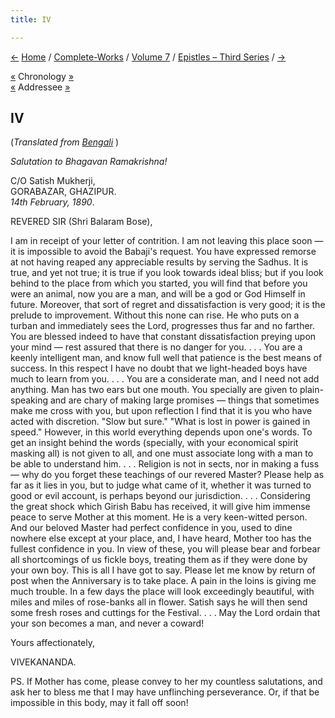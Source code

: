 ```yaml
---
title: IV

---
```

<div>

[←](03_sir.htm) [Home](../../../index.htm) /
[Complete-Works](../../complete_works.htm) / [Volume
7](../volume_7_contents.htm) / [Epistles – Third
Series](epistles_third_series_contents.htm) / [→](05_gupta.htm)

  

[«](../../volume_6/epistles_second_series/021_sir.htm) Chronology
[»](05_gupta.htm)  
[«](../../volume_9/letters_fifth_series/002_sir.htm) Addressee
[»](../../volume_9/letters_fifth_series/003_sir.htm)

## IV

(*Translated from [Bengali](b6031e7004.pdf)* )

*Salutation to Bhagavan Ramakrishna!*

C/O Satish Mukherji,  
GORABAZAR, GHAZIPUR.  
*14th February, 1890*.

REVERED SIR (Shri Balaram Bose),

I am in receipt of your letter of contrition. I am not leaving this
place soon — it is impossible to avoid the Babaji's request. You have
expressed remorse at not having reaped any appreciable results by
serving the Sadhus. It is true, and yet not true; it is true if you look
towards ideal bliss; but if you look behind to the place from which you
started, you will find that before you were an animal, now you are a
man, and will be a god or God Himself in future. Moreover, that sort of
regret and dissatisfaction is very good; it is the prelude to
improvement. Without this none can rise. He who puts on a turban and
immediately sees the Lord, progresses thus far and no farther. You are
blessed indeed to have that constant dissatisfaction preying upon your
mind — rest assured that there is no danger for you. . . . You are a
keenly intelligent man, and know full well that patience is the best
means of success. In this respect I have no doubt that we light-headed
boys have much to learn from you. . . . You are a considerate man, and I
need not add anything. Man has two ears but one mouth. You specially are
given to plain-speaking and are chary of making large promises — things
that sometimes make me cross with you, but upon reflection I find that
it is you who have acted with discretion. "Slow but sure." "What is lost
in power is gained in speed." However, in this world everything depends
upon one's words. To get an insight behind the words (specially, with
your economical spirit masking all) is not given to all, and one must
associate long with a man to be able to understand him. . . . Religion
is not in sects, nor in making a fuss — why do you forget these
teachings of our revered Master? Please help as far as it lies in you,
but to judge what came of it, whether it was turned to good or evil
account, is perhaps beyond our jurisdiction. . . . Considering the great
shock which Girish Babu has received, it will give him immense peace to
serve Mother at this moment. He is a very keen-witted person. And our
beloved Master had perfect confidence in you, used to dine nowhere else
except at your place, and, I have heard, Mother too has the fullest
confidence in you. In view of these, you will please bear and forbear
all shortcomings of us fickle boys, treating them as if they were done
by your own boy. This is all I have got to say. Please let me know by
return of post when the Anniversary is to take place. A pain in the
loins is giving me much trouble. In a few days the place will look
exceedingly beautiful, with miles and miles of rose-banks all in flower.
Satish says he will then send some fresh roses and cuttings for the
Festival. . . . May the Lord ordain that your son becomes a man, and
never a coward!

  
Yours affectionately,

VIVEKANANDA.

  
PS. If Mother has come, please convey to her my countless salutations,
and ask her to bless me that I may have unflinching perseverance. Or, if
that be impossible in this body, may it fall off soon!

</div>
